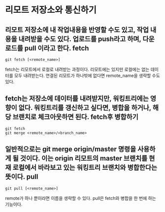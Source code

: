 리모트 저장소와 통신하기
======================
리모트 저장소에 내 작업내용을 반영할 수도 있고, 작업 내용을 내려받을 수도 있다.
업로드를 push라고 하며, 다운로드를 pull 이라고 한다.
fetch
-------------------
    git fetch [<remote_name>]
fetch는 리모트에서 로컬로 내려받는 과정이다. 리모트에는 있지만 로컬에는 없는 데이터를 모두 내려받는다.
연결된 리모트가 하나밖에 없다면 remote_name을 생략할 수도 있다.

fetch는 저장소에 데이터를 내려받지만, 워킹트리에는 영향이 없다.
워킹트리를 갱신하고 싶다면, 병합을 하거나, 해당 브랜치로 체크아웃하면 된다.
fetch후 병합하기
------------------
    git fetch
    git merge <remote_name>/<branch_name>
일반적으로는
    git merge origin/master
명령을 사용하게 될 것이다. 이는 origin 리모트의 master 브랜치를
현재 로컬에서 바라보고 있는 워킹트리 브랜치와 병합한다는 뜻이다.
pull
-----------------
    git pull [<remote_name>]
remote가 하나 뿐이라면 이름을 생략할 수 있다.
pull은 fetch와 병합을 한 번에 하는 기능이다.
